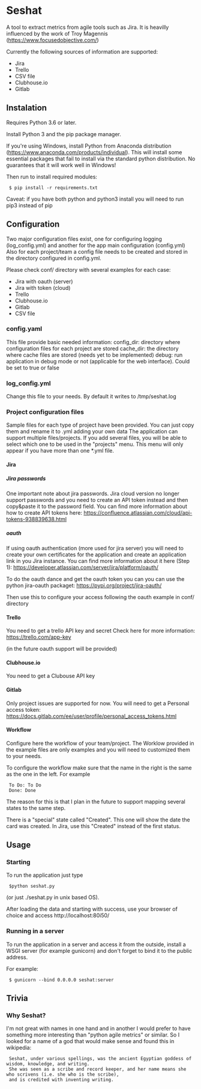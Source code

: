 # Seshat

A tool to extract metrics from agile tools such as Jira.
It is heavilly influenced by the work of Troy Magennis (https://www.focusedobjective.com/) 

Currently the following sources of information are supported:
- Jira
- Trello
- CSV file
- Clubhouse.io
- Gitlab


## Instalation

Requires Python 3.6 or later.

Install Python 3 and the pip package manager. 

If you're using Windows, install Python from Anaconda distribution (https://www.anaconda.com/products/individual). This will install some essential packages that fail to install via the standard python distribution. No guarantees that it will work well in Windows!

Then run to install required modules:

     $ pip install -r requirements.txt   

Caveat: if you have both python and python3 install you will need to run pip3 instead of pip  

## Configuration

Two major configuration files exist, one for configuring logging (log_config.yml) and another for the app main configuration (config.yml)
Also for each project/team a config file needs to be created and stored in the directory configured in config.yml.

Please check conf/ directory with several examples for each case:
- Jira with oauth (server)
- Jira with token (cloud)
- Trello
- Clubhouse.io
- Gitlab
- CSV file

### config.yaml
This file provide basic needed information:
config_dir: directory where configuration files for each project are stored
cache_dir: the directory where cache files are stored (needs yet to be implemented)
debug: run application in debug mode or not (applicable for the web interface). Could be set to true or false

### log_config.yml

Change this file to your needs. By default it writes to /tmp/seshat.log

### Project configuration files

Sample files for each type of project have been provided. You can just copy them and rename it to .yml adding your own data
The application can support multiple files/projects. If you add several files, you will be able to select which one to be used in the "projects" menu. This menu will only appear if you have more than one *.yml file.

#### Jira
##### Jira passwords

One important note about jira passwords. Jira cloud version no longer support passwords and you need to create an API token instead and then copy&paste it to the password field.
You can find more information about how to create API tokens here:
https://confluence.atlassian.com/cloud/api-tokens-938839638.html

##### oauth

If using oauth authentication (more used for jira server) you will need to create your own certificates for the application and create an application link in you Jira instance. You can find more information about it here (Step 1):
https://developer.atlassian.com/server/jira/platform/oauth/

To do the oauth dance and get the oauth token you can you can use the python jira-oauth packaget:
https://pypi.org/project/jira-oauth/

Then use this to configure your access following the oauth example in conf/ directory

#### Trello
You need to get a trello API key and secret 
Check here for more information:
https://trello.com/app-key

(in the future oauth support will be provided)

#### Clubhouse.io
You need to get a Clubouse API key

#### Gitlab
Only project issues are supported for now. You will need to get a Personal access token:
https://docs.gitlab.com/ee/user/profile/personal_access_tokens.html

#### Workflow
Configure here the workflow of your team/project. The Worklow provided in the example files are only examples and you will need to customized them to your needs.

To configure the workflow make sure that the name in the right is the same as the one in the left.
For example

     To Do: To Do
     Done: Done

The reason for this is that I plan in the future to support mapping several states to the same step.

There is a "special" state called "Created". This one will show the date the card was created. 
In Jira, use this "Created" instead of the first status.

## Usage
### Starting
To run the application just type 

     $python seshat.py 
 
(or just ./seshat.py in unix based OS).

After loading the data and starting with success, use your browser of choice and access http://localhost:80i50/ 


### Running in a server

To run the application in a server and access it from the outside, install a WSGI server (for example gunicorn) and don't forget to bind it to the public address.

For example:

     $ gunicorn --bind 0.0.0.0 seshat:server

## Trivia
### Why Seshat?
I'm not great with names in one hand and in another I would prefer to have something more interesting than "python agile metrics" or similar. So I looked for a name of a god that would make sense and found this in wikipedia:

     Seshat, under various spellings, was the ancient Egyptian goddess of wisdom, knowledge, and writing. 
     She was seen as a scribe and record keeper, and her name means she who scrivens (i.e. she who is the scribe), 
     and is credited with inventing writing.
